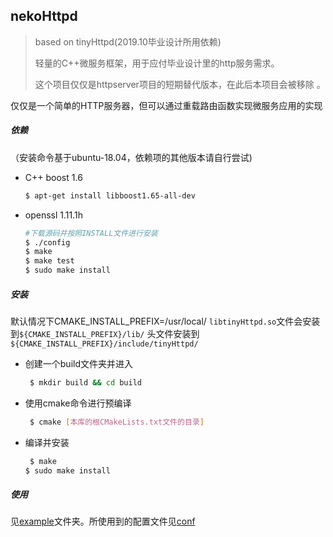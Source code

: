 ## nekoHttpd

> based on tinyHttpd(2019.10毕业设计所用依赖)
>
> 轻量的C++微服务框架，用于应付毕业设计里的http服务需求。
>
> 这个项目仅仅是httpserver项目的短期替代版本，在此后本项目会被移除 。

仅仅是一个简单的HTTP服务器，但可以通过重载路由函数实现微服务应用的实现
##### 依赖

（安装命令基于ubuntu-18.04，依赖项的其他版本请自行尝试)

- C++ boost 1.6

  ```bash
  $ apt-get install libboost1.65-all-dev
  ```

- openssl 1.11.1h

    ```bash
  #下载源码并按照INSTALL文件进行安装
  $ ./config
  $ make 
  $ make test
  $ sudo make install
  ```
##### 安装

默认情况下CMAKE_INSTALL_PREFIX=/usr/local/
`libtinyHttpd.so`文件会安装到`${CMAKE_INSTALL_PREFIX}/lib/`
头文件安装到`${CMAKE_INSTALL_PREFIX}/include/tinyHttpd/`

 - 创建一个build文件夹并进入
   ```bash
	$ mkdir build && cd build
   ```
 - 使用cmake命令进行预编译
   ```bash
	$ cmake [本库的根CMakeLists.txt文件的目录]
   ```
 - 编译并安装
   ```bash
	$ make
   $ sudo make install
   ```

##### 使用
见[example](./example)文件夹。所使用到的配置文件见[conf](./conf)
